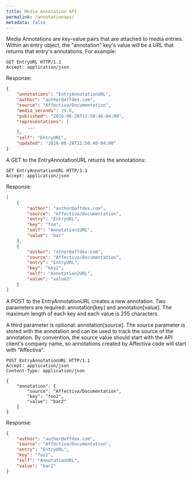 ```yaml
---
title: Media Annotation API
permalink: /annotationapi/
metadata: false
---
```


Media Annotations are key-value pairs that are attached to media entries.  Within an entry object, the "annotation" key's value will be a URL that returns that entry's annotations.  For example:

```http
GET EntryURL HTTP/1.1
Accept: application/json
```

Response:

```json
{
    "annotations": "EntryAnnotationURL",
    "author": "author@affdex.com",
    "source": "Affectiva/Documentation",
    "media_seconds": 29.0,
    "published": "2016-06-28T11:50:48-04:00",
    "representations": [
        ...
    ],
    "self": "EntryURL",
    "updated": "2016-06-28T11:50:48-04:00"
}
```

A GET to the EntryAnnotationURL returns the annotations:

```http
GET EntryAnnotationURL HTTP/1.1
Accept: application/json
```

Response:

```json
[
    {
        "author": "author@affdex.com",
        "source": "Affectiva/Documentation",
        "entry": "EntryURL",
        "key": "foo",
        "self": "Annotation1URL",
        "value": "bar"
    },
    {
        "author": "other@affdex.com",
        "source": "Affectiva/Documentation",
        "entry": "EntryURL",
        "key": "key2",
        "self": "Annotation2URL",
        "value": "value2"
    }
]
```

A POST to the EntryAnnotationURL creates a new annotation.  Two parameters are required: annotation[key] and annotation[value]. The maximum length of each key and each value is 255 characters.

A third parameter is optional: annotation[source].  The source parameter is stored with the annotation and can be used to track the source of the annotation.  By convention, the source value should start with the API client's company name, so annotations created by Affectiva code will start with "Affectiva".

```http
POST EntryAnnotationURL HTTP/1.1
Accept: application/json
Content-Type: application/json

{
    "annotation": {
        "source": "Affectiva/Documentation",
        "key": "foo2",
        "value": "bar2"
    }
}
```

Response:

```json
{
    "author": "author@affdex.com",
    "source": "Affectiva/Documentation",
    "entry": "EntryURL",
    "key": "foo2",
    "self": "AnnotationURL",
    "value": "bar2"
}
```
